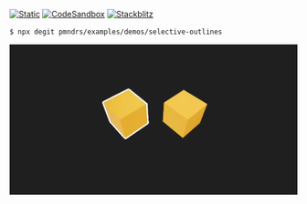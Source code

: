 [![Static](https://img.shields.io/badge/demo-%23646CFF.svg?logo=html5&logoColor=white)](https://pmndrs.github.io/examples/selective-outlines)
[![CodeSandbox](https://img.shields.io/badge/codesandbox-040404?logo=codesandbox&logoColor=DBDBDB)](https://codesandbox.io/s/github/pmndrs/examples/tree/main/demos/selective-outlines)
[![Stackblitz](https://img.shields.io/badge/stackblitz-fff?logo=Stackblitz&logoColor=1389FD)](https://stackblitz.com/github/pmndrs/examples/tree/main/demos/selective-outlines)

```sh
$ npx degit pmndrs/examples/demos/selective-outlines
```

![](thumbnail.webp)
